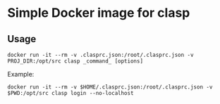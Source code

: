 # Simple Docker image for clasp

## Usage
```Shell
docker run -it --rm -v .clasprc.json:/root/.clasprc.json -v PROJ_DIR:/opt/src clasp _command_ [options]
```

Example:
```Shell
docker run -it --rm -v $HOME/.clasprc.json:/root/.clasprc.json -v $PWD:/opt/src clasp login --no-localhost
```
